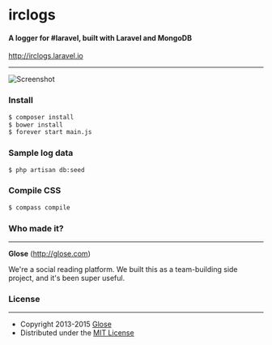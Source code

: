 # irclogs
#### A logger for #laravel, built with Laravel and MongoDB

http://irclogs.laravel.io

---

![Screenshot](http://f.cl.ly/items/0D110U140e3o3c1t3L1m/Screenshot%202013-07-24%20%C3%A0%2017.08.03.png)

### Install

```bash
$ composer install
$ bower install
$ forever start main.js
```

### Sample log data

```bash
$ php artisan db:seed
```

### Compile CSS

```bash
$ compass compile
```

### Who made it?
---

**Glose** (http://glose.com)

We're a social reading platform. We built this as a team-building side project, and it's been super useful.

### License
---
* Copyright 2013-2015 [Glose](http://glose.com)
* Distributed under the [MIT License](http://creativecommons.org/licenses/MIT/)
